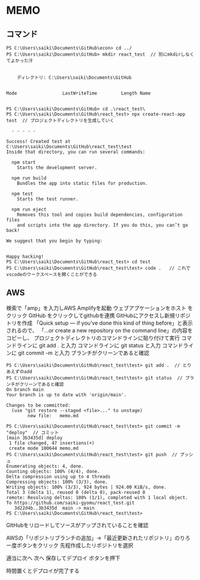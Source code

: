 # MEMO

## コマンド

```shell
PS C:\Users\saiki\Documents\GitHub\econ> cd ../
PS C:\Users\saiki\Documents\GitHub> mkdir react_test  // 別にmkdirしなくてよかった汗


    ディレクトリ: C:\Users\saiki\Documents\GitHub


Mode                 LastWriteTime         Length Name


PS C:\Users\saiki\Documents\GitHub> cd .\react_test\
PS C:\Users\saiki\Documents\GitHub\react_test> npx create-react-app test  // プロジェクトディレクトリを生成していく

  - - - - -

Success! Created test at C:\Users\saiki\Documents\GitHub\react_test\test
Inside that directory, you can run several commands:

  npm start
    Starts the development server.

  npm run build
    Bundles the app into static files for production.

  npm test
    Starts the test runner.

  npm run eject
    Removes this tool and copies build dependencies, configuration files
    and scripts into the app directory. If you do this, you can’t go back!

We suggest that you begin by typing:


Happy hacking!
PS C:\Users\saiki\Documents\GitHub\react_test> cd test
PS C:\Users\saiki\Documents\GitHub\react_test\test> code .   // これでvscodeのワークスペースを開くことができる
```

## AWS

検索で「amp」を入力しAWS Amplifyを起動
ウェブアプケーションをホスト をクリック
GitHub をクリックしてgithubを連携
GitHubにアクセスし新規リポジトリを作成
「Quick setup — if you’ve done this kind of thing before」と表示されるので、
「…or create a new repository on the command line」の内容をコピーし、
プロジェクトディレクトリのコマンドラインに貼り付けて実行
コマンドラインに git add . と入力
コマンドラインに git status と入力 
コマンドラインに git commit -m と入力 ブランチがクリーンであると確認

```shell
PS C:\Users\saiki\Documents\GitHub\react_test\test> git add .  // とりあえずのadd
PS C:\Users\saiki\Documents\GitHub\react_test\test> git status  // ブランチがクリーンであると確認
On branch main
Your branch is up to date with 'origin/main'.      

Changes to be committed:
  (use "git restore --staged <file>..." to unstage)
        new file:   memo.md

PS C:\Users\saiki\Documents\GitHub\react_test\test> git commit -m "deploy"  // コミット
[main 3b3435d] deploy
 1 file changed, 47 insertions(+)
 create mode 100644 memo.md      
PS C:\Users\saiki\Documents\GitHub\react_test\test> git push  // プッシュ
Enumerating objects: 4, done.
Counting objects: 100% (4/4), done.
Delta compression using up to 4 threads
Compressing objects: 100% (3/3), done.
Writing objects: 100% (3/3), 924 bytes | 924.00 KiB/s, done.
Total 3 (delta 1), reused 0 (delta 0), pack-reused 0        
remote: Resolving deltas: 100% (1/1), completed with 1 local object.
To https://github.com/saiki-gyomu/react_test.git
   3d22d4b..3b3435d  main -> main
PS C:\Users\saiki\Documents\GitHub\react_test\test> 
```

GItHubをリロードしてソースがアップされていることを確認

AWSの「リポジトリブランチの追加」→「最近更新されたリポジトリ」のりろー度ボタンをクリック
先程作成したリポジトリを選択

適当に次へ 次へ 保存してデプロイ ボタンを押下

時間置くとデプロイが完了する


